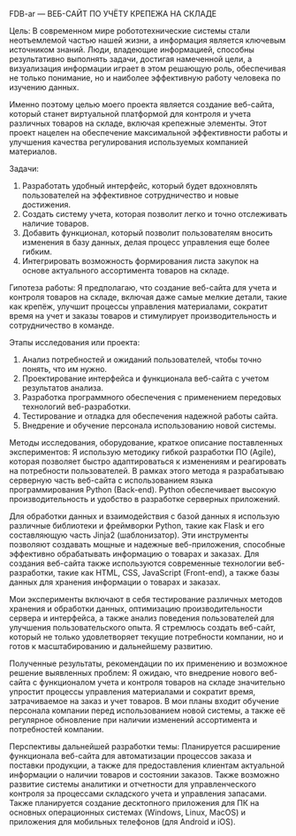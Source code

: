 FDB-ar — ВЕБ-САЙТ ПО УЧЁТУ КРЕПЕЖА НА СКЛАДЕ


Цель:
В современном мире робототехнические системы стали неотъемлемой частью нашей жизни, а информация является ключевым источником знаний. Люди, владеющие информацией, способны результативно выполнять задачи, достигая намеченной цели, а визуализация информации играет в этом решающую роль, обеспечивая не только понимание, но и наиболее эффективную работу человека по изучению данных.

Именно поэтому целью моего проекта является создание веб-сайта, который станет виртуальной платформой для контроля и учета различных товаров на складе, включая крепежные элементы. Этот проект нацелен на обеспечение максимальной эффективности работы и улучшения качества регулирования используемых компанией материалов.


Задачи:
1.	Разработать удобный интерфейс, который будет вдохновлять пользователей на эффективное сотрудничество и новые достижения.
2.	Создать систему учета, которая позволит легко и точно отслеживать наличие товаров.
3.	Добавить функционал, который позволит пользователям вносить изменения в базу данных, делая процесс управления еще более гибким.
4.	Интегрировать возможность формирования листа закупок на основе актуального ассортимента товаров на складе.


Гипотеза работы:
Я предполагаю, что создание веб-сайта для учета и контроля товаров на складе, включая даже самые мелкие детали, такие как крепёж, улучшит процессы управления материалами, сократит время на учет и заказы товаров и стимулирует производительность и сотрудничество в команде.


Этапы исследования или проекта:
1.	Анализ потребностей и ожиданий пользователей, чтобы точно понять, что им нужно.
2.	Проектирование интерфейса и функционала веб-сайта с учетом результатов анализа.
3.	Разработка программного обеспечения с применением передовых технологий веб-разработки.
4.	Тестирование и отладка для обеспечения надежной работы сайта.
5.	Внедрение и обучение персонала использованию новой системы.


Методы исследования, оборудование, краткое описание поставленных экспериментов:
Я использую методику гибкой разработки ПО (Agile), которая позволяет быстро адаптироваться к изменениям и реагировать на потребности пользователей. В рамках этого метода я разрабатываю серверную часть веб-сайта с использованием языка программирования Python (Back-end). Python обеспечивает высокую производительность и удобство в разработке серверных приложений.

Для обработки данных и взаимодействия с базой данных я использую различные библиотеки и фреймворки Python, такие как Flask и его составляющую часть Jinja2 (шаблонизатор). Эти инструменты позволяют создавать мощные и надежные веб-приложения, способные эффективно обрабатывать информацию о товарах и заказах. Для создания веб-сайта также используются современные технологии веб-разработки, такие как HTML, CSS, JavaScript (Front-end), а также базы данных для хранения информации о товарах и заказах.

Мои эксперименты включают в себя тестирование различных методов хранения и обработки данных, оптимизацию производительности сервера и интерфейса, а также анализ поведения пользователей для улучшения пользовательского опыта. Я стремлюсь создать веб-сайт, который не только удовлетворяет текущие потребности компании, но и готов к масштабированию и дальнейшему развитию.


Полученные результаты, рекомендации по их применению и возможное решение выявленных проблем:
Я ожидаю, что внедрение нового веб-сайта с функционалом учета и контроля товаров на складе значительно упростит процессы управления материалами и сократит время, затрачиваемое на заказ и учет товаров. В мои планы входит обучение персонала компании перед использованием новой системы, а также её регулярное обновление при наличии изменений ассортимента и потребностей компании.


Перспективы дальнейшей разработки темы:
Планируется расширение функционала веб-сайта для автоматизации процессов заказа и поставки продукции, а также для предоставления клиентам актуальной информации о наличии товаров и состоянии заказов. Также возможно развитие системы аналитики и отчетности для управленческого контроля за процессами складского учета и управления запасами. Также планируется создание десктопного приложения для ПК на основных операционных системах (Windows, Linux, MacOS) и приложения для мобильных телефонов (для Android и iOS).
